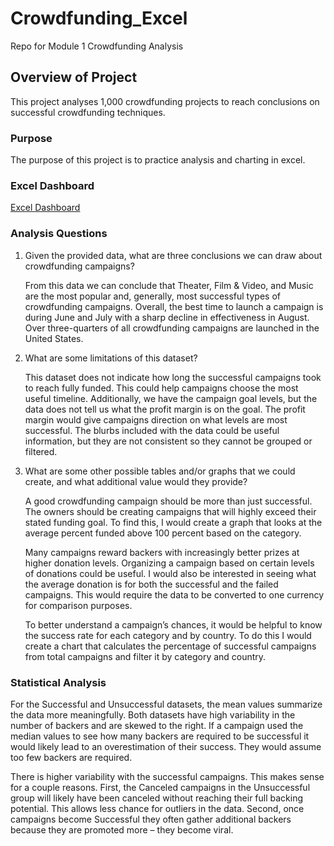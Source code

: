 # Crowdfunding_Excel
Repo for Module 1 Crowdfunding Analysis  

## Overview of Project
This project analyses 1,000 crowdfunding projects to reach conclusions on successful crowdfunding techniques.  

### Purpose  
The purpose of this project is to practice analysis and charting in excel.  

### Excel Dashboard  

[Excel Dashboard](https://1drv.ms/x/s!AgkozyY0QG9Ul1DFUIa4E6BbeZ0p?e=OieRRm)

### Analysis Questions  

1.  Given the provided data, what are three conclusions we can draw about crowdfunding campaigns?  

	From this data we can conclude that Theater, Film & Video, and Music are the most popular and, generally, most successful types of crowdfunding campaigns.  Overall, the best time to launch a campaign is during June and July with a sharp decline in effectiveness in August.  Over three-quarters of all crowdfunding campaigns are launched in the United States.   

2.  What are some limitations of this dataset?  

	This dataset does not indicate how long the successful campaigns took to reach fully funded.  This could help campaigns choose the most useful timeline.  Additionally, we have the campaign goal levels, but the data does not tell us what the profit margin is on the goal.  The profit margin would give campaigns direction on what levels are most successful.  The blurbs included with the data could be useful information, but they are not consistent so they cannot be grouped or filtered.  
  
3.  What are some other possible tables and/or graphs that we could create, and what additional value would they provide?  

	A good crowdfunding campaign should be more than just successful.   The owners should be creating campaigns that will highly exceed their stated funding goal.  To find this, I would create a graph that looks at the average percent funded above 100 percent based on the category.  
	
	Many campaigns reward backers with increasingly better prizes at higher donation levels.  Organizing a campaign based on certain levels of donations could be useful.  I would also be interested in seeing what the average donation is for both the successful and the failed campaigns.  This would require the data to be converted to one currency for comparison purposes.  
	
	To better understand a campaign’s chances, it would be helpful to know the success rate for each category and by country.  To do this I would create a chart that calculates the percentage of successful campaigns from total campaigns and filter it by category and country.   


### Statistical Analysis    

For the Successful and Unsuccessful datasets, the mean values summarize the data more meaningfully.  Both datasets have high variability in the number of backers and are skewed to the right.  If a campaign used the median values to see how many backers are required to be successful it would likely lead to an overestimation of their success.  They would assume too few backers are required.  

There is higher variability with the successful campaigns.  This makes sense for a couple reasons.  First, the Canceled campaigns in the Unsuccessful group will likely have been canceled without reaching their full backing potential.  This allows less chance for outliers in the data.  Second, once campaigns become Successful they often gather additional backers because they are promoted more – they become viral.

	  
